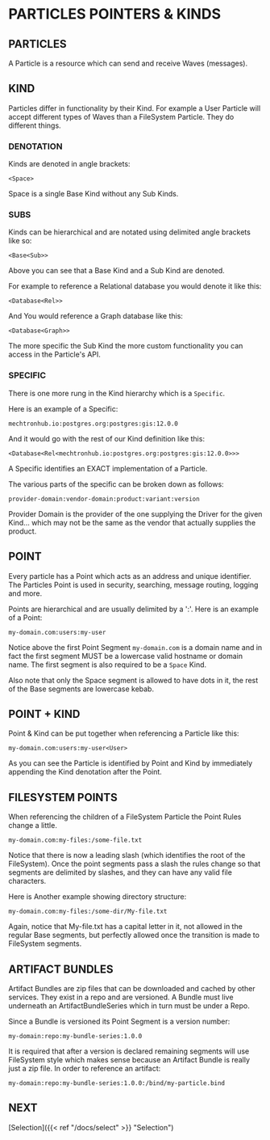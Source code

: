 #  PARTICLES POINTERS & KINDS

## PARTICLES
A Particle is a resource which can send and receive Waves (messages).

## KIND
Particles differ in functionality by their Kind. For example a User Particle will accept different types of Waves than a FileSystem Particle.  They do different things.

### DENOTATION
Kinds are denoted in angle brackets:
```
<Space>
```

Space is a single Base Kind without any Sub Kinds.

### SUBS
Kinds can be hierarchical and are notated using delimited angle brackets like so:
```
<Base<Sub>>
```

Above you can see that a Base Kind and a Sub Kind are denoted.

For example to reference a Relational database you would denote it like this:
```
<Database<Rel>>
```

And You would reference a Graph database like this:
```
<Database<Graph>>
```

The more specific the Sub Kind the more custom functionality you can access in the Particle's API.

### SPECIFIC
There is one more rung in the Kind hierarchy which is a `Specific`.

Here is an example of a Specific:
```
mechtronhub.io:postgres.org:postgres:gis:12.0.0
```

And it would go with the rest of our Kind definition like this:

```
<Database<Rel<mechtronhub.io:postgres.org:postgres:gis:12.0.0>>>
```

A Specific identifies an EXACT implementation of a Particle.

The various parts of the specific can be broken down as follows:

```
provider-domain:vendor-domain:product:variant:version
```

Provider Domain is the provider of the one supplying the Driver for the given Kind... which may not be the same as the vendor that actually supplies the product.

## POINT
Every particle has a Point which acts as an address and unique identifier. The Particles Point is used in security, searching, message routing, logging and more. 

Points are hierarchical and are usually delimited by a ':'.  Here is an example of a Point:

```
my-domain.com:users:my-user
```

Notice above the first Point Segment `my-domain.com` is a domain name and in fact the first segment MUST be a lowercase valid hostname or domain name.  The first segment is also required to be a `Space` Kind. 

Also note that only the Space segment is allowed to have dots in it, the rest of the Base segments are lowercase kebab. 

## POINT + KIND
Point & Kind can be put together when referencing a Particle like this:

```
my-domain.com:users:my-user<User>
```

As you can see the Particle is identified by Point and Kind by immediately appending the Kind denotation after the Point.

## FILESYSTEM POINTS
When referencing the children of a FileSystem Particle the Point Rules change a little.

```
my-domain.com:my-files:/some-file.txt
```

Notice that there is now a leading slash (which identifies the root of the FileSystem).  Once the point segments pass a slash the rules change so that segments are delimited by slashes, and they can have any valid file characters.

Here is Another example showing directory structure:
```
my-domain.com:my-files:/some-dir/My-file.txt
```

Again, notice that My-file.txt has a capital letter in it, not allowed in the regular Base segments, but perfectly allowed once the transition is made to FileSystem segments.

## ARTIFACT BUNDLES
Artifact Bundles are zip files that can be downloaded and cached by other services.  They exist in a repo and are versioned.   A Bundle must live underneath an ArtifactBundleSeries which in turn must be under a Repo.

Since a Bundle is versioned its Point Segment is a version number:
```
my-domain:repo:my-bundle-series:1.0.0
```

It is required that after a version is declared remaining segments will use FileSystem style which makes sense because an Artifact Bundle is really just a zip file.  In order to reference an artifact:

```
my-domain:repo:my-bundle-series:1.0.0:/bind/my-particle.bind
```

## NEXT
[Selection]({{< ref "/docs/select" >}} "Selection")











